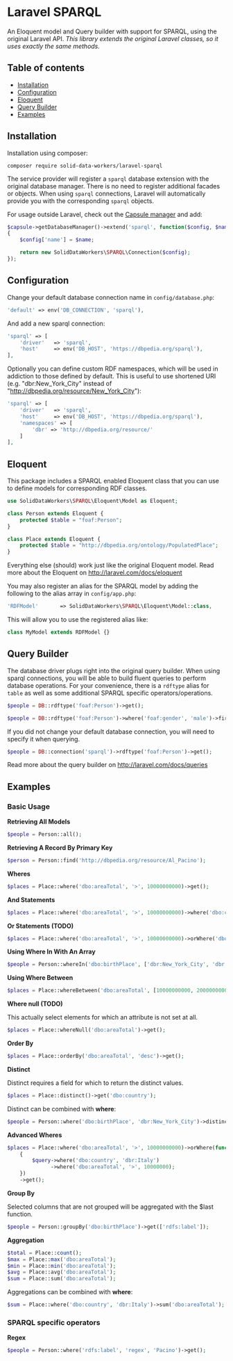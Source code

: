 Laravel SPARQL
==============

An Eloquent model and Query builder with support for SPARQL, using the original Laravel API. *This library extends the original Laravel classes, so it uses exactly the same methods.*

Table of contents
-----------------
* [Installation](#installation)
* [Configuration](#configuration)
* [Eloquent](#eloquent)
* [Query Builder](#query-builder)
* [Examples](#examples)

Installation
------------

Installation using composer:

```
composer require solid-data-workers/laravel-sparql
```

The service provider will register a `sparql` database extension with the original database manager. There is no need to register additional facades or objects. When using `sparql` connections, Laravel will automatically provide you with the corresponding `sparql` objects.

For usage outside Laravel, check out the [Capsule manager](https://github.com/illuminate/database/blob/master/README.md) and add:

```php
$capsule->getDatabaseManager()->extend('sparql', function($config, $name)
{
    $config['name'] = $name;

    return new SolidDataWorkers\SPARQL\Connection($config);
});
```

Configuration
-------------

Change your default database connection name in `config/database.php`:

```php
'default' => env('DB_CONNECTION', 'sparql'),
```

And add a new sparql connection:

```php
'sparql' => [
    'driver'   => 'sparql',
    'host'     => env('DB_HOST', 'https://dbpedia.org/sparql'),
],
```

Optionally you can define custom RDF namespaces, which will be used in addiction to those defined by default. This is useful to use shortened URI (e.g. "dbr:New_York_City" instead of "http://dbpedia.org/resource/New_York_City"):

```php
'sparql' => [
    'driver'   => 'sparql',
    'host'     => env('DB_HOST', 'https://dbpedia.org/sparql'),
    'namespaces' => [
        'dbr' => 'http://dbpedia.org/resource/'
    ]
],
```

Eloquent
--------

This package includes a SPARQL enabled Eloquent class that you can use to define models for corresponding RDF classes.

```php
use SolidDataWorkers\SPARQL\Eloquent\Model as Eloquent;

class Person extends Eloquent {
    protected $table = "foaf:Person";
}

class Place extends Eloquent {
    protected $table = "http://dbpedia.org/ontology/PopulatedPlace";
}
```

Everything else (should) work just like the original Eloquent model. Read more about the Eloquent on http://laravel.com/docs/eloquent

You may also register an alias for the SPARQL model by adding the following to the alias array in `config/app.php`:

```php
'RDFModel'       => SolidDataWorkers\SPARQL\Eloquent\Model::class,
```

This will allow you to use the registered alias like:

```php
class MyModel extends RDFModel {}
```

Query Builder
-------------

The database driver plugs right into the original query builder. When using sparql connections, you will be able to build fluent queries to perform database operations. For your convenience, there is a `rdftype` alias for `table` as well as some additional SPARQL specific operators/operations.

```php
$people = DB::rdftype('foaf:Person')->get();

$people = DB::rdftype('foaf:Person')->where('foaf:gender', 'male')->first();
```

If you did not change your default database connection, you will need to specify it when querying.

```php
$people = DB::connection('sparql')->rdftype('foaf:Person')->get();
```

Read more about the query builder on http://laravel.com/docs/queries

Examples
--------

### Basic Usage

**Retrieving All Models**

```php
$people = Person::all();
```

**Retrieving A Record By Primary Key**

```php
$person = Person::find('http://dbpedia.org/resource/Al_Pacino');
```

**Wheres**

```php
$places = Place::where('dbo:areaTotal', '>', 10000000000)->get();
```

**And Statements**

```php
$places = Place::where('dbo:areaTotal', '>', 10000000000)->where('dbo:country', 'dbr:Italy')->get();
```

**Or Statements (TODO)**

```php
$places = Place::where('dbo:areaTotal', '>', 10000000000)->orWhere('dbo:country', 'dbr:Italy')->get();
```

**Using Where In With An Array**

```php
$people = Person::whereIn('dbo:birthPlace', ['dbr:New_York_City', 'dbr:Philadelphia'])->get();
```

**Using Where Between**

```php
$places = Place::whereBetween('dbo:areaTotal', [10000000000, 20000000000])->get();
```

**Where null (TODO)**

This actually select elements for which an attribute is not set at all.

```php
$places = Place::whereNull('dbo:areaTotal')->get();
```

**Order By**

```php
$places = Place::orderBy('dbo:areaTotal', 'desc')->get();
```

**Distinct**

Distinct requires a field for which to return the distinct values.

```php
$places = Place::distinct()->get('dbo:country');
```

Distinct can be combined with **where**:

```php
$people = Person::where('dbo:birthPlace', 'dbr:New_York_City')->distinct()->get('dbo:deathPlace');
```

**Advanced Wheres**

```php
$places = Place::where('dbo:areaTotal', '>', 10000000000)->orWhere(function($query)
    {
        $query->where('dbo:country', 'dbr:Italy')
              ->where('dbo:areaTotal', '>', 10000000);
    })
    ->get();
```

**Group By**

Selected columns that are not grouped will be aggregated with the $last function.

```php
$people = Person::groupBy('dbo:birthPlace')->get(['rdfs:label']);
```

**Aggregation**

```php
$total = Place::count();
$max = Place::max('dbo:areaTotal');
$min = Place::min('dbo:areaTotal');
$avg = Place::avg('dbo:areaTotal');
$sum = Place::sum('dbo:areaTotal');
```

Aggregations can be combined with **where**:

```php
$sum = Place::where('dbo:country', 'dbr:Italy')->sum('dbo:areaTotal');
```

### SPARQL specific operators

**Regex**

```php
$people = Person::where('rdfs:label', 'regex', 'Pacino')->get();
```
